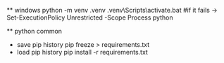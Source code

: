 ** windows
python -m venv .venv
.venv\Scripts\activate.bat
#if it fails -> Set-ExecutionPolicy Unrestricted -Scope Process
python

** python common
* save pip history
pip freeze > requirements.txt
* load pip history
pip install -r requirements.txt
